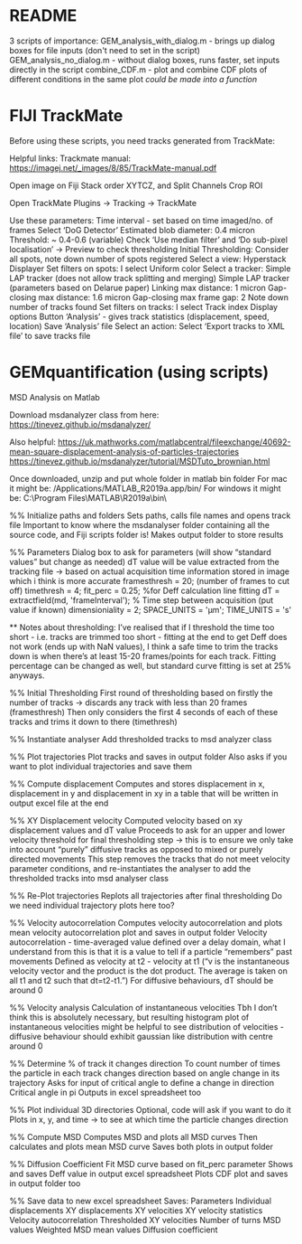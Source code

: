 # README

3 scripts of importance:
GEM_analysis_with_dialog.m - brings up dialog boxes for file inputs (don't need to set in the script)
GEM_analysis_no_dialog.m - without dialog boxes, runs faster, set inputs directly in the script
combine_CDF.m - plot and combine CDF plots of different conditions in the same plot *could be made into a function*

# FIJI TrackMate

Before using these scripts, you need tracks generated from TrackMate:
 
Helpful links:
Trackmate manual: https://imagej.net/_images/8/85/TrackMate-manual.pdf
 
Open image on Fiji 
Stack order XYTCZ, and Split Channels
Crop ROI
	
Open TrackMate 
Plugins -> Tracking -> TrackMate

Use these parameters:
Time interval - set based on time imaged/no. of frames
Select ‘DoG Detector’
Estimated blob diameter: 0.4 micron
		Threshold: ~ 0.4-0.6 (variable)
		Check ‘Use median filter’ and ‘Do sub-pixel localisation’
		-> Preview to check thresholding
Initial Thresholding: Consider all spots, note down number of spots registered
Select a view: Hyperstack Displayer
Set filters on spots: I select Uniform color
Select a tracker: Simple LAP tracker (does not allow track splitting and merging)
Simple LAP tracker (parameters based on Delarue paper)
Linking max distance: 1 micron
Gap-closing max distance: 1.6 micron
Gap-closing max frame gap: 2
Note down number of tracks found
Set filters on tracks: I select Track index
Display options
Button ‘Analysis’ - gives track statistics (displacement, speed, location)
Save ‘Analysis’ file 
Select an action: Select ‘Export tracks to XML file’ to save tracks file


# GEMquantification (using scripts)

MSD Analysis on Matlab

Download msdanalyzer class from here: https://tinevez.github.io/msdanalyzer/

Also helpful: 
https://uk.mathworks.com/matlabcentral/fileexchange/40692-mean-square-displacement-analysis-of-particles-trajectories
https://tinevez.github.io/msdanalyzer/tutorial/MSDTuto_brownian.html

Once downloaded, unzip and put whole folder in matlab bin folder 
For mac it might be: /Applications/MATLAB_R2019a.app/bin/
For windows it might be: C:\Program Files\MATLAB\R2019a\bin\

%% Initialize paths and folders
Sets paths, calls file names and opens track file
Important to know where the msdanalyser folder containing all the source code, and Fiji scripts folder is!
Makes output folder to store results

%% Parameters
Dialog box to ask for parameters (will show “standard values” but change as needed)
dT value will be value extracted from the tracking file -> based on actual acquisition time information stored in image which i think is more accurate
framesthresh = 20; (number of frames to cut off)
timethresh = 4;
fit_perc = 0.25; %for Deff calculation line fitting
dT = extractfield(md, 'frameInterval'); % Time step between acquisition (put value if known)
dimensioniality = 2;
SPACE_UNITS = 'µm';
TIME_UNITS = 's'

** Notes about thresholding: I’ve realised that if I threshold the time too short - i.e. tracks are trimmed too short - fitting at the end to get Deff does not work (ends up with NaN values), I think a safe time to trim the tracks down is when there’s at least 15-20 frames/points for each track. Fitting percentage can be changed as well, but standard curve fitting is set at 25% anyways. 

%% Initial Thresholding
First round of thresholding based on firstly the number of tracks -> discards any track with less than 20 frames (framesthresh)
Then only considers the first 4 seconds of each of these tracks and trims it down to there (timethresh)

%% Instantiate analyser
Add thresholded tracks to msd analyzer class

%% Plot trajectories
Plot tracks and saves in output folder
Also asks if you want to plot individual trajectories and save them

%% Compute displacement
Computes and stores displacement in x, displacement in y and displacement in xy in a table that will be written in output excel file at the end

%% XY Displacement velocity
Computed velocity based on xy displacement values and dT value 
Proceeds to ask for an upper and lower velocity threshold for final thresholding step -> this is to ensure we only take into account “purely” diffusive tracks as opposed to mixed or purely directed movements
This step removes the tracks that do not meet velocity parameter conditions, and re-instantiates the analyser to add the thresholded tracks into msd analyser class

%% Re-Plot trajectories
Replots all trajectories after final thresholding
Do we need individual trajectory plots here too?

%% Velocity autocorrelation
Computes velocity autocorrelation and plots mean velocity autocorrelation plot and saves in output folder
Velocity autocorrelation - time-averaged value defined over a delay domain, what I understand from this is that it is a value to tell if a particle “remembers” past movements
Defined as velocity at t2 - velocity at t1 (“v is the instantaneous velocity vector and the product is the dot product. The average is taken on all t1 and t2 such that dt=t2-t1.”)
For diffusive behaviours, dT should be around 0

%% Velocity analysis
Calculation of instantaneous velocities
Tbh I don’t think this is absolutely necessary, but resulting histogram plot of instantaneous velocities might be helpful to see distribution of velocities - diffusive behaviour should exhibit gaussian like distribution with centre around 0 

%% Determine % of track it changes direction
To count number of times the particle in each track changes direction based on angle change in its trajectory
Asks for input of critical angle to define a change in direction
Critical angle in pi 
Outputs in excel spreadsheet too

%% Plot individual 3D directories
Optional, code will ask if you want to do it
Plots in x, y, and time -> to see at which time the particle changes direction

%% Compute MSD
Computes MSD and plots all MSD curves
Then calculates and plots mean MSD curve
Saves both plots in output folder

%% Diffusion Coefficient
Fit MSD curve based on fit_perc parameter
Shows and saves Deff value in output excel spreadsheet
Plots CDF plot and saves in output folder too

%% Save data to new excel spreadsheet
Saves:
Parameters
Individual displacements
XY displacements
XY velocities
XY velocity statistics
Velocity autocorrelation
Thresholded XY velocities
Number of turns
MSD values
Weighted MSD mean values
Diffusion coefficient



